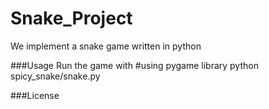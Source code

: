 # Snake_Project
We implement a snake game written in python

###Usage
Run the game with 
     #using pygame library
    python spicy_snake/snake.py


###License

